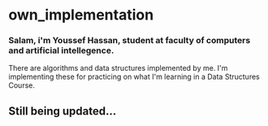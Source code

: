 # own_implementation
### Salam, i'm Youssef Hassan, student at faculty of computers and artificial intellegence.
There are algorithms and data structures implemented by me.
I'm implementing these for practicing on what I'm learning in a Data Structures Course.
## Still being updated...
